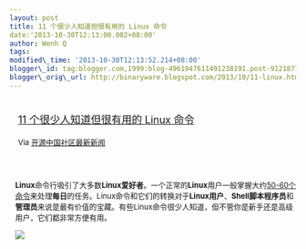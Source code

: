 ```yaml
--- 
layout: post 
title: 11 个很少人知道但很有用的 Linux 命令 
date:'2013-10-30T12:13:00.002+08:00' 
author: Wenh Q
tags:
modified\_time: '2013-10-30T12:13:52.214+08:00' 
blogger\_id: tag:blogger.com,1999:blog-4961947611491238191.post-9121877892003465596
blogger\_orig\_url: http://binaryware.blogspot.com/2013/10/11-linux.html
---
```

<div style="margin: 10px; padding: 5px;">

<div style="font-size: 18px;">

[11 个很少人知道但很有用的 Linux
命令](http://www.oschina.net/translate/11-lesser-known-useful-linux-commands)

</div>

<div style="font-size: 13px;">

Via [开源中国社区最新新闻](http://www.oschina.net/?from=rss)

</div>

</div>

<div style="font-size: 13px; padding: 15px 0 10px 10px;">

**Linux**命令行吸引了大多数**Linux爱好者**。一个正常的**Linux**用户一般掌握大约[50-60个命令](http://www.tecmint.com/60-commands-of-linux-a-guide-from-newbies-to-system-administrator/)来处理**每日**的任务。Linux命令和它们的转换对于**Linux用户**、**Shell脚本程序员**和**管理员**来说是最有价值的宝藏。有些Linux命令很少人知道，但不管你是新手还是高级用户，它们都非常方便有用。

![](http://static.oschina.net/uploads/img/201310/25080743_6D7g.png)

</div>
